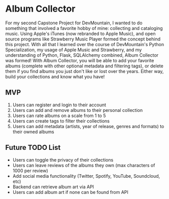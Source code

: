 # Album Collector
For my second Capstone Project for DevMountain, I wanted to do something that involved a favorite hobby of mine: collecting and cataloging music. Using Apple's iTunes (now rebranded to Apple Music), and open source programs like Strawberry Music Player formed the concept behind this project. With all that I learned over the course of DevMountain's Python Specialization, my usage of Apple Music and Strawberry, and my understanding of Python, Flask, SQLAlchemy combined, Album Collector was formed! With Album Collector, you will be able to add your favorite albums (complete with other optional metadata and filtering tags), or delete them if you find albums you just don't like or lost over the years. Either way, build your collections and know what you have!

## MVP
1. Users can register and login to their account
2. Users can add and remove albums to their personal collection
3. Users can rate albums on a scale from 1 to 5
4. Users can create tags to filter their collections
5. Users can add metadata (artists, year of release, genres and formats) to their owned albums

## Future TODO List
- Users can toggle the privacy of their collections
- Users can leave reviews of the albums they own (max characters of 1000 per review)
- Add social media functionality (Twitter, Spotify, YouTube, Soundcloud, etc)
- Backend can retrieve album art via API
- Users can add album art if none can be found from API
